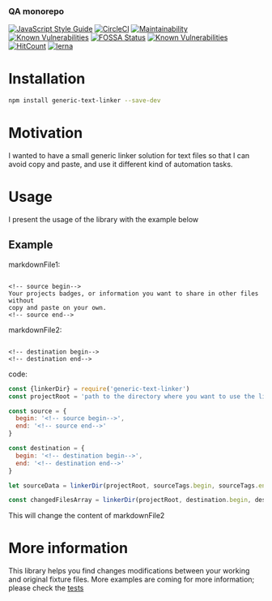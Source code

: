 <!--- destination qa rewrite begin -->
### QA monorepo
[![JavaScript Style Guide](https://img.shields.io/badge/code_style-standard-brightgreen.svg)](https://standardjs.com)
[![CircleCI](https://circleci.com/gh/dsl-toolkit/dsl-toolkit/tree/master.svg?style=svg)](https://circleci.com/gh/311ecode/dsl-toolkit/tree/master)
[![Maintainability](https://api.codeclimate.com/v1/badges/0fbd6b842ef4ad099067/maintainability)](https://codeclimate.com/github/dsl-toolkit/dsl-framework/maintainability)
[![Known Vulnerabilities](https://snyk.io/test/github/dsl-toolkit/dsl-framework/badge.svg?targetFile=packages%2Fdsl-framework%2Fpackage.json)](https://snyk.io/test/github/311ecode/dsl-toolkit?targetFile=packages%2Fdsl-framework%2Fpackage.json)
[![FOSSA Status](https://app.fossa.io/api/projects/git%2Bgithub.com%2Fvidaxl-com%2Fdsl-toolkit.svg?type=shield)](https://app.fossa.io/projects/git%2Bgithub.com%2Fvidaxl-com%2Fdsl-toolkit?ref=badge_shield)
[![Known Vulnerabilities](https://snyk.io/test/github/dsl-toolkit/dsl-framework/badge.svg)](https://snyk.io/test/github/{username}/{repo})
[![HitCount](http://hits.dwyl.com/dsl-toolkit/dsl-framework.svg)](http://hits.dwyl.com/dsl-toolkit/dsl-framework)
[![lerna](https://img.shields.io/badge/maintained%20with-lerna-cc00ff.svg)](https://lernajs.io/)
<!--- destination qa rewrite end -->


# Installation
```bash
npm install generic-text-linker --save-dev
```

# Motivation
I wanted to have a small generic linker solution for text files so that I can avoid
copy and paste, and use it different kind of automation tasks.


# Usage
I present the usage of the library with the example below

## Example

markdownFile1:
```markdownFile

<!-- source begin-->
Your projects badges, or information you want to share in other files without
copy and paste on your own.
<!-- source end-->

```

markdownFile2:
```markdownFile

<!-- destination begin-->
<!-- destination end-->

```

code:
```javascript 1.6
const {linkerDir} = require('generic-text-linker')
const projectRoot = 'path to the directory where you want to use the linker.'

const source = {
  begin: '<!-- source begin-->',
  end: '<!-- source end-->'
}

const destination = {
  begin: '<!-- destination begin-->',
  end: '<!-- destination end-->'
}

let sourceData = linkerDir(projectRoot, sourceTags.begin, sourceTags.end)

const changedFilesArray = linkerDir(projectRoot, destination.begin, destination.end, sourceData)

```
This will change the content of markdownFile2

# More information
This library helps you find changes modifications between your working and original fixture files. More examples are coming for more information; please check the [tests](./tests/tests)
